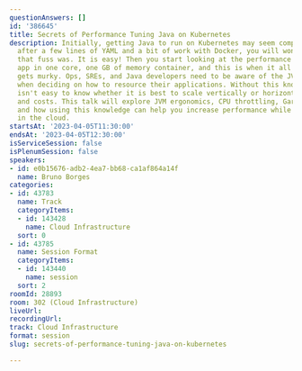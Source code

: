 ```yaml
---
questionAnswers: []
id: '386645'
title: Secrets of Performance Tuning Java on Kubernetes
description: Initially, getting Java to run on Kubernetes may seem complicated, but
  after a few lines of YAML and a bit of work with Docker, you will wonder what all
  that fuss was. It is easy! Then you start looking at the performance of your Java
  app in one core, one GB of memory container, and this is when it all very quickly
  gets murky. Ops, SREs, and Java developers need to be aware of the JVM's inner works
  when deciding on how to resource their applications. Without this knowledge, it
  isn't easy to know whether it is best to scale vertically or horizontally for performance
  and costs. This talk will explore JVM ergonomics, CPU throttling, Garbage Collectors,
  and how using this knowledge can help you increase performance while reducing costs
  in the cloud.
startsAt: '2023-04-05T11:30:00'
endsAt: '2023-04-05T12:30:00'
isServiceSession: false
isPlenumSession: false
speakers:
- id: e0b15676-adb2-4ea7-bb68-ca1af864a14f
  name: Bruno Borges
categories:
- id: 43783
  name: Track
  categoryItems:
  - id: 143428
    name: Cloud Infrastructure
  sort: 0
- id: 43785
  name: Session Format
  categoryItems:
  - id: 143440
    name: session
  sort: 2
roomId: 28893
room: 302 (Cloud Infrastructure)
liveUrl: 
recordingUrl: 
track: Cloud Infrastructure
format: session
slug: secrets-of-performance-tuning-java-on-kubernetes

---
```

